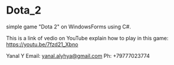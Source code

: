 # Dota_2
simple game "Dota 2" on WindowsForms using C#.

This is a link of vedio on YouTube explain how to play in this game:
https://youtu.be/7fzd21_Xbno

Yanal Y
Email: yanal.alyhya@gmail.com
Ph: +79777023774
